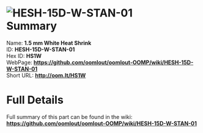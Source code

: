 
![HESH-15D-W-STAN-01](https://github.com/oomlout/oomlout-OOMP/blob/master/parts/HESH-15D-W-STAN-01/HESH-15D-W-STAN-01_420.jpg)   
Summary
=================
  
Name: __1.5 mm White Heat Shrink__    
ID: __HESH-15D-W-STAN-01__   
Hex ID: __HS1W__   
WebPage: __https://github.com/oomlout/oomlout-OOMP/wiki/HESH-15D-W-STAN-01__   
Short URL: __http://oom.lt/HS1W__   

Full Details
==========================
Full summary of this part can be found in the wiki:   
__https://github.com/oomlout/oomlout-OOMP/wiki/HESH-15D-W-STAN-01__    

